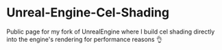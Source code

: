 # Unreal-Engine-Cel-Shading
Public page for my fork of UnrealEngine where I build cel shading directly into the engine's rendering for performance reasons 👌
